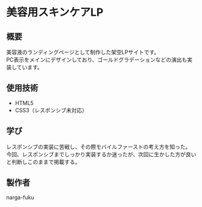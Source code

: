 # 美容用スキンケアLP

## 概要
美容液のランディングページとして制作した架空LPサイトです。  
PC表示をメインにデザインしており、ゴールドグラデーションなどの演出も実装しています。

## 使用技術
- HTML5
- CSS3（レスポンシブ未対応）

## 学び
レスポンシブの実装に苦戦し、その際モバイルファーストの考え方を知った。
今回、レスポンシブまでしっかり実装するか迷ったが、次回に生かした方が良いと判断しこのままで掲載する。
## 製作者
narga-fuku
